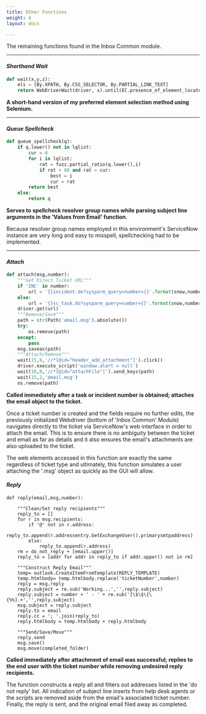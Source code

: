 ```yaml
---
title: Other Functions
weight: 4
layout: docs

---
```

The remaining functions found in the Inbox Common module.

<hr />

#### **_Shorthand Wait_**

```python
def wait(x,y,z):
    els = [By.XPATH, By.CSS_SELECTOR, By.PARTIAL_LINK_TEXT]
    return WebDriverWait(driver, x).until(EC.presence_of_element_located((els[y], z)))
```

**A short-hand version of my preferred element selection method using Selenium.**

<hr />

#### **_Queue Spellcheck_**

```python
def queue_spellcheck(q):
    if q.lower() not in lqlist:
        cur = 0
        for i in lqlist:
            rat = fuzz.partial_ratio(q.lower(),i)
            if rat > 80 and rat > cur:
                best = i
                cur = rat
        return best
    else:
        return q
```

**Serves to spellcheck resolver group names while parsing subject line arguments in the 'Values from Email' function.**

Because resolver group names employed in this environment's ServiceNow instance are very long and easy to misspell, spellchecking had to be implemented.

<hr />

#### **_Attach_**
```python
def attach(msg,number):
    """Get Direct Ticket URL"""
    if 'INC' in number:
        url = '{}incident.do?sysparm_query=number={}'.format(snow,number)
    else:
        url = '{}sc_task.do?sysparm_query=number={}'.format(snow,number)
    driver.get(url)
    """Remove/Save"""
    path = str(Path('email.msg').absolute())
    try:
        os.remove(path)
    except:
        pass
    msg.saveas(path)
    """Attach/Remove"""
    wait(15,0,'//*[@id="header_add_attachment"]').click()
    driver.execute_script('window.alert = null')
    wait(10,0,'//*[@id="attachFile"]').send_keys(path)
    wait(15,2,'email.msg')
    os.remove(path)
```
**Called immediately after a task or incident number is obtained; attaches the email object to the ticket.**

Once a ticket number is created and the fields require no further edits, the previously initialized Webdriver (bottom of 'Inbox Common' Module) navigates directly to the ticket via ServiceNow's web interface in order to attach the email. This is to ensure there is no ambiguity between the ticket and email as far as details and it also ensures the email's attachments are also uploaded to the ticket.

The web elements accessed in this function are exactly the same regardless of ticket type and ultimately, this function simulates a user attaching the '.msg' object as quickly as the GUI will allow.

#### **_Reply_**

    def reply(email,msg,number):
    
        """Clean/Set reply recipients"""
        reply_to = []
        for r in msg.recipients:
            if '@' not in r.address:
                reply_to.append(r.addressentry.GetExchangeUser().primarysmtpaddress)
            else:
                reply_to.append(r.address)
        rm = do_not_reply + [email.upper()]
        reply_to = [addr for addr in reply_to if addr.upper() not in rm]
    
        """Construct Reply Email"""
        temp= outlook.CreateItemFromTemplate(REPLY_TEMPLATE)
        temp.htmlbody= temp.htmlbody.replace('ticketNumber',number)
        reply = msg.reply
        reply.subject = re.sub('Working...','',reply.subject)
        reply.subject = number + ' - ' + re.sub('[\$\$\{\{%%].+','',reply.subject)
        msg.subject = reply.subject
        reply.to = email
        reply.cc = '; '.join(reply_to)
        reply.htmlbody = temp.htmlbody + reply.htmlbody
    
        """Send/Save/Move"""
        reply.send
        msg.save()
        msg.move(completed_folder)

**Called immediately after attachment of email was successful; replies to the end user with the ticket number while removing undesired reply recipients.**

The function constructs a reply all and filters out addresses listed in the 'do not reply' list. All indication of subject line inserts from help desk agents or the scripts are removed aside from the email's associated ticket number. Finally, the reply is sent, and the original email filed away as completed.